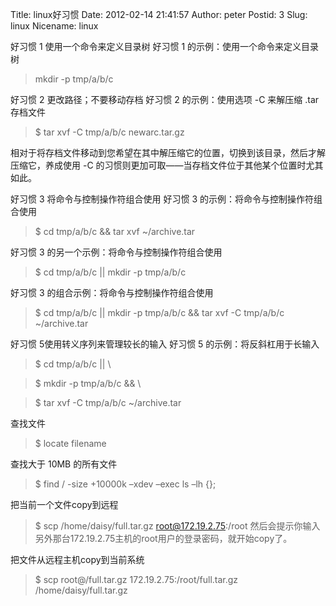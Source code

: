 ﻿Title: linux好习惯
Date: 2012-02-14 21:41:57
Author: peter
Postid: 3
Slug: linux
Nicename: linux

好习惯 1 使用一个命令来定义目录树
好习惯 1 的示例：使用一个命令来定义目录树
> mkdir -p tmp/a/b/c

好习惯 2 更改路径；不要移动存档
好习惯 2 的示例：使用选项 -C 来解压缩 .tar 存档文件
> $ tar xvf -C tmp/a/b/c newarc.tar.gz

相对于将存档文件移动到您希望在其中解压缩它的位置，切换到该目录，然后才解压缩它，养成使用 -C 的习惯则更加可取——当存档文件位于其他某个位置时尤其如此。

好习惯 3 将命令与控制操作符组合使用
好习惯 3 的示例：将命令与控制操作符组合使用
> $ cd tmp/a/b/c && tar xvf ~/archive.tar

好习惯 3 的另一个示例：将命令与控制操作符组合使用
> $ cd tmp/a/b/c || mkdir -p tmp/a/b/c

好习惯 3 的组合示例：将命令与控制操作符组合使用
> $ cd tmp/a/b/c || mkdir -p tmp/a/b/c && tar xvf -C tmp/a/b/c ~/archive.tar

好习惯 5使用转义序列来管理较长的输入
好习惯 5 的示例：将反斜杠用于长输入
> $ cd tmp/a/b/c || \ 

> $ mkdir -p tmp/a/b/c && \ 

> $ tar xvf -C tmp/a/b/c ~/archive.tar 

查找文件
> $ locate filename

查找大于 10MB 的所有文件
> $ find / -size +10000k –xdev –exec ls –lh {}\;

把当前一个文件copy到远程
> $ scp /home/daisy/full.tar.gz root@172.19.2.75:/root
然后会提示你输入另外那台172.19.2.75主机的root用户的登录密码，就开始copy了。 

把文件从远程主机copy到当前系统
> $ scp root@/full.tar.gz 172.19.2.75:/root/full.tar.gz /home/daisy/full.tar.gz 

